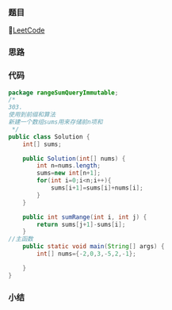 ### 题目

🔗[LeetCode](https://leetcode-cn.com/problems/range-sum-query-immutable/)

### 思路

### 代码

```java
package rangeSumQueryImmutable;
/*
303.
使用到前缀和算法
新建一个数组sums用来存储前n项和
 */
public class Solution {
    int[] sums;

    public Solution(int[] nums) {
        int n=nums.length;
        sums=new int[n+1];
        for(int i=0;i<n;i++){
            sums[i+1]=sums[i]+nums[i];
        }
    }

    public int sumRange(int i, int j) {
        return sums[j+1]-sums[i];
    }
//主函数
    public static void main(String[] args) {
        int[] nums={-2,0,3,-5,2,-1};

    }
}
```

### 

### 小结